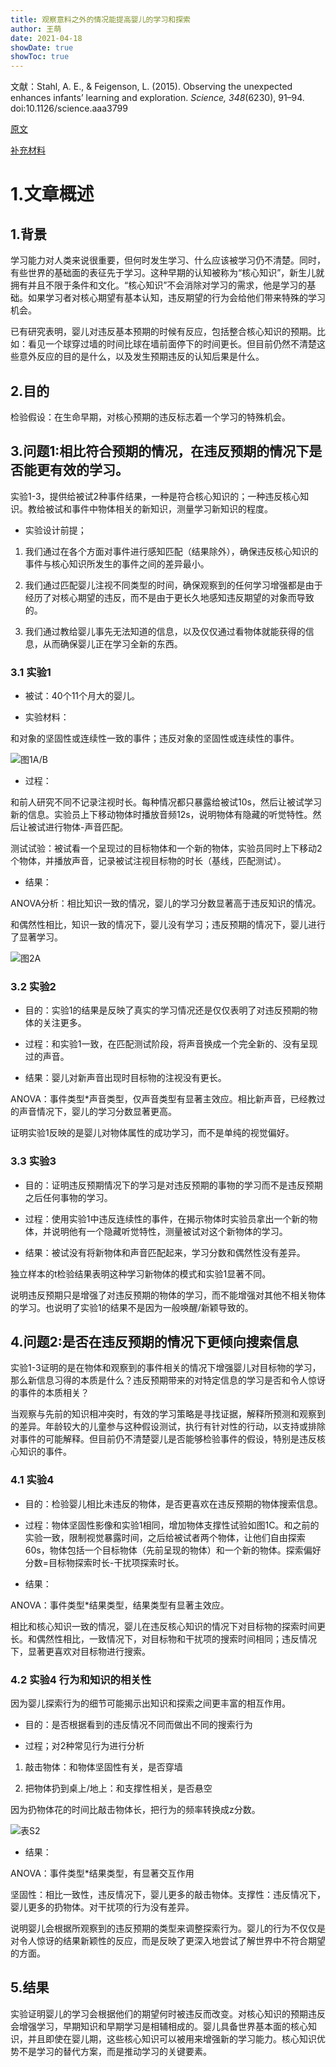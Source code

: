 ```yaml
---
title: 观察意料之外的情况能提高婴儿的学习和探索
author: 王萌
date: 2021-04-18
showDate: true
showToc: true
---
```


文献：Stahl, A. E., & Feigenson, L. (2015). Observing the unexpected enhances infants’ learning and exploration. *Science, 348*(6230), 91–94. doi:10.1126/science.aaa3799 

[原文](../Source_Files/2021-04-18-WM1.pdf)

[补充材料](../Source_Files/2021-04-18-WM1-SM.pdf)


# 1.文章概述

## 1.背景

学习能力对人类来说很重要，但何时发生学习、什么应该被学习仍不清楚。同时，有些世界的基础面的表征先于学习。这种早期的认知被称为“核心知识”，新生儿就拥有并且不限于条件和文化。“核心知识”不会消除对学习的需求，他是学习的基础。如果学习者对核心期望有基本认知，违反期望的行为会给他们带来特殊的学习机会。

已有研究表明，婴儿对违反基本预期的时候有反应，包括整合核心知识的预期。比如：看见一个球穿过墙的时间比球在墙前面停下的时间更长。但目前仍然不清楚这些意外反应的目的是什么，以及发生预期违反的认知后果是什么。

## 2.目的

检验假设：在生命早期，对核心预期的违反标志着一个学习的特殊机会。

## 3.问题1:相比符合预期的情况，在违反预期的情况下是否能更有效的学习。

实验1-3，提供给被试2种事件结果，一种是符合核心知识的；一种违反核心知识。教给被试和事件中物体相关的新知识，测量学习新知识的程度。

- 实验设计前提；

1. 我们通过在各个方面对事件进行感知匹配（结果除外），确保违反核心知识的事件与核心知识所发生的事件之间的差异最小。

2. 我们通过匹配婴儿注视不同类型的时间，确保观察到的任何学习增强都是由于经历了对核心期望的违反，而不是由于更长久地感知违反期望的对象而导致的。

3. 我们通过教给婴儿事先无法知道的信息，以及仅仅通过看物体就能获得的信息，从而确保婴儿正在学习全新的东西。

### 3.1 实验1

- 被试：40个11个月大的婴儿。

- 实验材料：

和对象的坚固性或连续性一致的事件；违反对象的坚固性或连续性的事件。

![图1A/B](../Supporting_Information/2021-04-18-WM1-fig1.png)

- 过程：

和前人研究不同不记录注视时长。每种情况都只暴露给被试10s，然后让被试学习新的信息。实验员上下移动物体时播放音频12s，说明物体有隐藏的听觉特性。然后让被试进行物体-声音匹配。

测试试验：被试看一个呈现过的目标物体和一个新的物体，实验员同时上下移动2个物体，并播放声音，记录被试注视目标物的时长（基线，匹配测试）。

- 结果：

ANOVA分析：相比知识一致的情况，婴儿的学习分数显著高于违反知识的情况。

和偶然性相比，知识一致的情况下，婴儿没有学习；违反预期的情况下，婴儿进行了显著学习。

![图2A](../Supporting_Information/2021-04-18-WM1-fig2.png)

### 3.2 实验2

- 目的：实验1的结果是反映了真实的学习情况还是仅仅表明了对违反预期的物体的关注更多。

- 过程：和实验1一致，在匹配测试阶段，将声音换成一个完全新的、没有呈现过的声音。

- 结果：婴儿对新声音出现时目标物的注视没有更长。

ANOVA：事件类型*声音类型，仅声音类型有显著主效应。相比新声音，已经教过的声音情况下，婴儿的学习分数显著更高。

证明实验1反映的是婴儿对物体属性的成功学习，而不是单纯的视觉偏好。

### 3.3 实验3

- 目的：证明违反预期情况下的学习是对违反预期的事物的学习而不是违反预期之后任何事物的学习。

- 过程：使用实验1中违反连续性的事件，在揭示物体时实验员拿出一个新的物体，并说明他有一个隐藏听觉特性，测量被试对这个新物体的学习。

- 结果：被试没有将新物体和声音匹配起来，学习分数和偶然性没有差异。

独立样本的t检验结果表明这种学习新物体的模式和实验1显著不同。

说明违反预期只是增强了对违反预期的物体的学习，而不能增强对其他不相关物体的学习。也说明了实验1的结果不是因为一般唤醒/新颖导致的。

## 4.问题2:是否在违反预期的情况下更倾向搜索信息

实验1-3证明的是在物体和观察到的事件相关的情况下增强婴儿对目标物的学习，那么新信息习得的本质是什么？违反预期带来的对特定信息的学习是否和令人惊讶的事件的本质相关？

当观察与先前的知识相冲突时，有效的学习策略是寻找证据，解释所预测和观察到的差异。年龄较大的儿童参与这种假设测试，执行有针对性的行动，以支持或排除对事件的可能解释。但目前仍不清楚婴儿是否能够检验事件的假设，特别是违反核心知识的事件。

### 4.1 实验4

- 目的：检验婴儿相比未违反的物体，是否更喜欢在违反预期的物体搜索信息。

- 过程：物体坚固性影像和实验1相同，增加物体支撑性试验如图1C。和之前的实验一致，限制视觉暴露时间，之后给被试者两个物体，让他们自由探索60s，物体包括一个目标物体（先前呈现的物体）和一个新的物体。探索偏好分数=目标物探索时长-干扰项探索时长。

- 结果：

ANOVA：事件类型*结果类型，结果类型有显著主效应。

相比和核心知识一致的情况，婴儿在违反核心知识的情况下对目标物的探索时间更长。和偶然性相比，一致情况下，对目标物和干扰项的搜索时间相同；违反情况下，显著更喜欢对目标物进行搜索。

### 4.2 实验4 行为和知识的相关性

因为婴儿探索行为的细节可能揭示出知识和探索之间更丰富的相互作用。

- 目的：是否根据看到的违反情况不同而做出不同的搜索行为

- 过程；对2种常见行为进行分析

1. 敲击物体：和物体坚固性有关，是否穿墙

2. 把物体扔到桌上/地上：和支撑性相关，是否悬空

因为扔物体花的时间比敲击物体长，把行为的频率转换成z分数。

![表S2](../Supporting_Information/2021-04-18-WM1-tableS2.png)

- 结果：

ANOVA：事件类型*结果类型，有显著交互作用

坚固性：相比一致性，违反情况下，婴儿更多的敲击物体。支撑性：违反情况下，婴儿更多的扔物体。对干扰项的行为没有差异。

说明婴儿会根据所观察到的违反预期的类型来调整探索行为。婴儿的行为不仅仅是对令人惊讶的结果新颖性的反应，而是反映了更深入地尝试了解世界中不符合期望的方面。

## 5.结果

实验证明婴儿的学习会根据他们的期望何时被违反而改变。对核心知识的预期违反会增强学习，早期知识和早期学习是相辅相成的。婴儿具备世界基本面的核心知识，并且即使在婴儿期，这些核心知识可以被用来增强新的学习能力。核心知识优势不是学习的替代方案，而是推动学习的关键要素。








